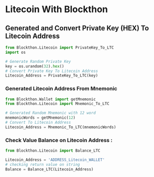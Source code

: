 # Litecoin With Blockthon

## Generated and Convert Private Key (HEX) To Litecoin Address
```python
from Blockthon.Litecoin import PrivateKey_To_LTC
import os

# Generate Random Private Key
key = os.urandom(32).hex()
# Convert Private Key To Litecoin Address
Litecoin_Address = PrivateKey_To_LTC(key)
```
### Generated Litecoin Address From Mnemonic
```python
from Blockthon.Wallet import getMnemonic
from Blockthon.Litecoin import Mnemonic_To_LTC

# Generated Random Mnemonic with 12 word
mnemonicWords = getMnemonic(12)
# Convert To Litecoin Address
Litecoin_Address = Mnemonic_To_LTC(mnemonicWords)
```

### Check Value Balance on Litecoin Address :
```python
from Blockthon.Litecoin import Balance_LTC

Litecoin_Address = 'ADDRESS_Litecoin_WALLET'
# checking return value on string
Balance = Balance_LTC(Litecoin_Address)
```